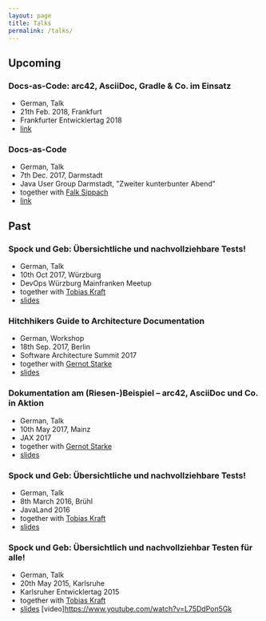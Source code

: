 ```yaml
---
layout: page
title: Talks
permalink: /talks/
---
```


## Upcoming

### Docs-as-Code: arc42, AsciiDoc, Gradle & Co. im Einsatz
* German, Talk
* 21th Feb. 2018, Frankfurt
* Frankfurter Entwicklertag 2018
* [link](https://entwicklertag.de/frankfurt/2018/docs-code-arc42-asciidoc-gradle-co-im-einsatz)

### Docs-as-Code
* German, Talk
* 7th Dec. 2017, Darmstadt
* Java User Group Darmstadt, "Zweiter kunterbunter Abend"
* together with [Falk Sippach](https://twitter.com/sippsack)
* [link](https://www.jug-da.de/2017/12/Zweiter-Kunterbunter-Abend/)

## Past

### Spock und Geb: Übersichtliche und nachvollziehbare Tests!
* German, Talk
* 10th Oct 2017, Würzburg
* DevOps Würzburg Mainfranken Meetup
* together with [Tobias Kraft](https://twitter.com/tokraft)
* [slides](https://speakerdeck.com/rdmueller/spock-und-geb-ubersichtlich-und-nachvollzierbar-testen-fur-alle)

### Hitchhikers Guide to Architecture Documentation
* German, Workshop
* 18th Sep. 2017, Berlin
* Software Architecture Summit 2017
* together with [Gernot Starke](https://twitter.com/gernotstarke)
* [slides](https://speakerdeck.com/rdmueller/hitchhikers-guide-to-architecture-documentation)

### Dokumentation am (Riesen-)Beispiel – arc42, AsciiDoc und Co. in Aktion
* German, Talk
* 10th May 2017, Mainz
* JAX 2017
* together with [Gernot Starke](https://twitter.com/gernotstarke)
* [slides](https://speakerdeck.com/rdmueller/dokumentation-am-riesen-beispiel-arc42-asciidoc-und-co-in-aktion)

### Spock und Geb: Übersichtliche und nachvollziehbare Tests!
* German, Talk
* 8th March 2016, Brühl
* JavaLand 2016
* together with [Tobias Kraft](https://twitter.com/tokraft)
* [slides](https://speakerdeck.com/rdmueller/spock-und-geb-ubersichtlich-und-nachvollziehbar-testen-fur-alle-1)

### Spock und Geb: Übersichtlich und nachvollziehbar Testen für alle!
* German, Talk
* 20th May 2015, Karlsruhe
* Karlsruher Entwicklertag 2015
* together with [Tobias Kraft](https://twitter.com/tokraft)
* [slides](https://speakerdeck.com/rdmueller/spock-und-geb-ubersichtlich-und-nachvollziehbar-testen-fur-alle) [video]https://www.youtube.com/watch?v=L75DdPon5Gk
